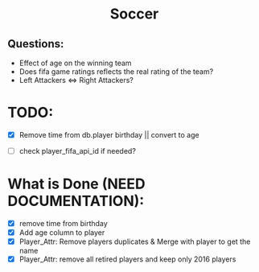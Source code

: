 <h1 align=center> Soccer </h1>

## Questions:

- Effect of age on the winning team
- Does fifa game ratings reflects the real rating of the team?
- Left Attackers <=> Right Attackers?

# TODO: 

- [x] Remove time from db.player birthday  || convert to age
- [ ] check player_fifa_api_id if needed?



# What is Done (NEED DOCUMENTATION):
- [x] remove time from birthday
- [x] Add age column to player
- [x] Player_Attr: Remove players duplicates & Merge with player to get the name
- [x] Player_Attr: remove all retired players and keep only 2016 players
